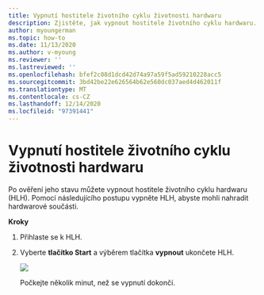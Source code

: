 ```yaml
---
title: Vypnutí hostitele životního cyklu životnosti hardwaru
description: Zjistěte, jak vypnout hostitele životního cyklu hardwaru.
author: myoungerman
ms.topic: how-to
ms.date: 11/13/2020
ms.author: v-myoung
ms.reviewer: ''
ms.lastreviewed: ''
ms.openlocfilehash: bfef2c08d1dcd42d74a97a59f5ad59210228acc5
ms.sourcegitcommit: 3bd42be22e626564b62e560dc037aed4d462011f
ms.translationtype: MT
ms.contentlocale: cs-CZ
ms.lasthandoff: 12/14/2020
ms.locfileid: "97391441"
---
```

# <a name="powering-off-the-hardware-lifecycle-host"></a>Vypnutí hostitele životního cyklu životnosti hardwaru

Po ověření jeho stavu můžete vypnout hostitele životního cyklu hardwaru (HLH). Pomocí následujícího postupu vypněte HLH, abyste mohli nahradit hardwarové součásti.

**Kroky**

1.  Přihlaste se k HLH.

2.  Vyberte **tlačítko Start** a výběrem tlačítka **vypnout** ukončete HLH.

    ![](media/image-22.png)

    Počkejte několik minut, než se vypnutí dokončí.
    
